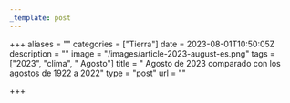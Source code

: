 ```yaml
---
_template: post
---
```



+++
aliases = ""
categories = ["Tierra"]
date = 2023-08-01T10:50:05Z
description = ""
image = "/images/article-2023-august-es.png"
tags = ["2023", "clima", " Agosto"]
title = " Agosto de 2023 comparado con los agostos de 1922 a 2022"
type = "post"
url = ""

+++
